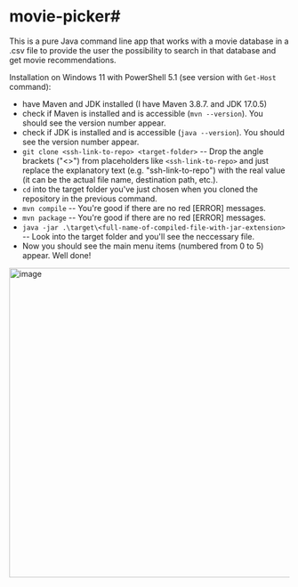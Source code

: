 # movie-picker#
This is a pure Java command line app that works with a movie database in a .csv file to provide the user the possibility to search in that database and get movie recommendations.

Installation on Windows 11 with PowerShell 5.1 (see version with `Get-Host` command):
- have Maven and JDK installed (I have Maven 3.8.7. and JDK 17.0.5)
- check if Maven is installed and is accessible (`mvn --version`). You should see the version number appear.
- check if JDK is installed and is accessible (`java --version`). You should see the version number appear.
- `git clone <ssh-link-to-repo> <target-folder>` -- Drop the angle brackets ("<>") from placeholders like `<ssh-link-to-repo>` and just replace the explanatory text (e.g. "ssh-link-to-repo") with the real value (it can be the actual file name, destination path, etc.).  
- `cd` into the target folder you've just chosen when you cloned the repository in the previous command.
- `mvn compile` -- You're good if there are no red [ERROR] messages.
- `mvn package` -- You're good if there are no red [ERROR] messages.
- `java -jar .\target\<full-name-of-compiled-file-with-jar-extension>` -- Look into the target folder and you'll see the neccessary file.
- Now you should see the main menu items (numbered from 0 to 5) appear. Well done!

<img width="556" alt="image" src="https://github.com/Geri306/netflix-recommendations/assets/107036298/91999e61-1fab-451f-b9c9-7fc430b13e4c">
